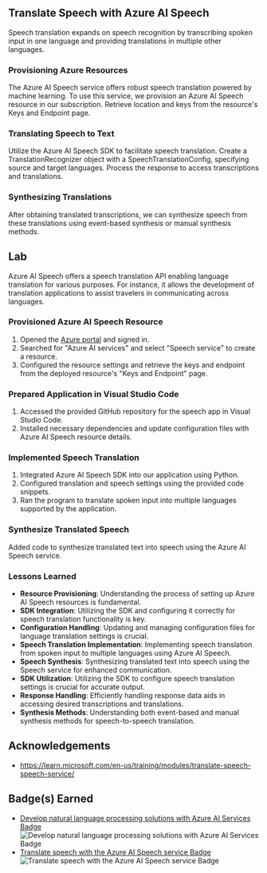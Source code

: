 ## Translate Speech with Azure AI Speech

Speech translation expands on speech recognition by transcribing spoken input in one language and providing translations in multiple other languages.

### Provisioning Azure Resources

The Azure AI Speech service offers robust speech translation powered by machine learning. To use this service, we provision an Azure AI Speech resource in our subscription. Retrieve location and keys from the resource's Keys and Endpoint page.

### Translating Speech to Text

Utilize the Azure AI Speech SDK to facilitate speech translation. Create a TranslationRecognizer object with a SpeechTranslationConfig, specifying source and target languages. Process the response to access transcriptions and translations.

### Synthesizing Translations

After obtaining translated transcriptions, we can synthesize speech from these translations using event-based synthesis or manual synthesis methods.

## Lab
Azure AI Speech offers a speech translation API enabling language translation for various purposes. For instance, it allows the development of translation applications to assist travelers in communicating across languages.

### Provisioned Azure AI Speech Resource

1. Opened the [Azure portal](https://portal.azure.com) and signed in.
2. Searched for "Azure AI services" and select "Speech service" to create a resource.
3. Configured the resource settings and retrieve the keys and endpoint from the deployed resource's "Keys and Endpoint" page.

### Prepared Application in Visual Studio Code

1. Accessed the provided GitHub repository for the speech app in Visual Studio Code.
2. Installed necessary dependencies and update configuration files with Azure AI Speech resource details.

### Implemented Speech Translation

1. Integrated Azure AI Speech SDK into our application using Python.
2. Configured translation and speech settings using the provided code snippets.
3. Ran the program to translate spoken input into multiple languages supported by the application.

### Synthesize Translated Speech

Added code to synthesize translated text into speech using the Azure AI Speech service.

### Lessons Learned

- **Resource Provisioning**: Understanding the process of setting up Azure AI Speech resources is fundamental.
- **SDK Integration**: Utilizing the SDK and configuring it correctly for speech translation functionality is key.
- **Configuration Handling**: Updating and managing configuration files for language translation settings is crucial.
- **Speech Translation Implementation**: Implementing speech translation from spoken input to multiple languages using Azure AI Speech.
- **Speech Synthesis**: Synthesizing translated text into speech using the Speech service for enhanced communication.
- **SDK Utilization**: Utilizing the SDK to configure speech translation settings is crucial for accurate output.
- **Response Handling**: Efficiently handling response data aids in accessing desired transcriptions and translations.
- **Synthesis Methods**: Understanding both event-based and manual synthesis methods for speech-to-speech translation.

## Acknowledgements
- https://learn.microsoft.com/en-us/training/modules/translate-speech-speech-service/

## Badge(s) Earned
- [Develop natural language processing solutions with Azure AI Services Badge](https://learn.microsoft.com/api/achievements/share/en-us/JainAyushri-0042/ZPC3AZB2?sharingId=966CA24C5AD997DF)![Develop natural language processing solutions with Azure AI Services Badge](https://github.com/AJ1904/Microsoft-Ignite-Azure-AI-Language/assets/49027490/4f99c7fd-104c-43b9-b993-3390258ebe88)
- [Translate speech with the Azure AI Speech service Badge](https://learn.microsoft.com/api/achievements/share/en-us/JainAyushri-0042/HYKJUHR8?sharingId=966CA24C5AD997DF)![Translate speech with the Azure AI Speech service Badge](https://github.com/AJ1904/Microsoft-Ignite-Azure-AI-Language/assets/49027490/8e197378-d7a5-47dc-a502-1ed2b702f658)

